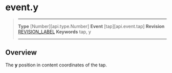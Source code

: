 
# event.y

> --------------------- ------------------------------------------------------------------------------------------
> __Type__              [Number][api.type.Number]
> __Event__             [tap][api.event.tap]
> __Revision__          [REVISION_LABEL](REVISION_URL)
> __Keywords__          tap, y
> --------------------- ------------------------------------------------------------------------------------------

## Overview

The __y__ position in content coordinates of the tap.